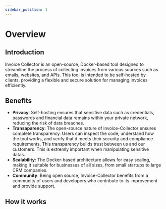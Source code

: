 ```yaml
---
sidebar_position: 1
---
```


# Overview

## Introduction

Invoice Collector is an open-source, Docker-based tool designed to streamline the process of collecting invoices from various sources such as emails, websites, and APIs. This tool is intended to be self-hosted by clients, providing a flexible and secure solution for managing invoices efficiently.

## Benefits

- **Privacy**: Self-hosting ensures that sensitive data such as credentials, passwords and financial data remains within your private network, reducing the risk of data breaches.
- **Transaparency**: The open-source nature of Invoice-Collector ensures complete transparency. Users can inspect the code, understand how the tool works, and verify that it meets their security and compliance requirements. This transparency builds trust between us and our customers. This is extremly important when manipulating sensitive datas.
- **Scalability**: The Docker-based architecture allows for easy scaling, making it suitable for businesses of all sizes, from small startups to large CRM companies.
- **Community**: Being open source, Invoice-Collector benefits from a community of users and developers who contribute to its improvement and provide support.

## How it works

